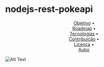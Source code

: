 # nodejs-rest-pokeapi

<p align="center">
 <a href="#objetivo">Objetivo</a> • <br>
 <a href="#roadmap">Roadmap</a> •   <br>
 <a href="#tecnologias">Tecnologias</a> •   <br>
 <a href="#contribuicao">Contribuição</a> • <br>
 <a href="#licenca">Licença</a> •   <br>
 <a href="#autor">Autor</a> <br>
</p>

![Alt Text](https://i.ibb.co/6DMpCST/apiBFF.gif)
